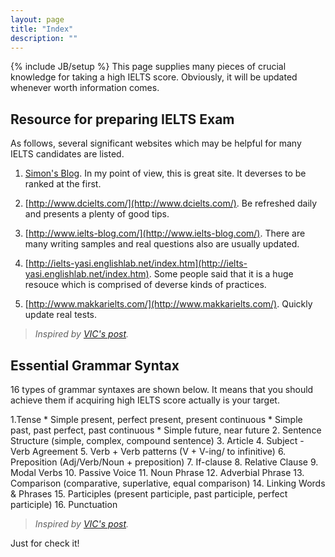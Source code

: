 ```yaml
---
layout: page
title: "Index"
description: ""
---
```

{% include JB/setup %}
This page supplies many pieces of crucial knowledge for taking a high IELTS score. Obviously, it will be updated whenever worth information comes.

## Resource for preparing IELTS Exam
As follows, several significant websites which may be helpful for many IELTS candidates are listed.

1. [Simon's Blog](http://ielts-simon.com/). In my point of view, this is great site. It deverses to be ranked at the first. 

2. [http://www.dcielts.com/](http://www.dcielts.com/). Be refreshed daily and presents a plenty of good tips.

3. [http://www.ielts-blog.com/](http://www.ielts-blog.com/). There are many writing samples and real questions also are usually updated.

4. [http://ielts-yasi.englishlab.net/index.htm](http://ielts-yasi.englishlab.net/index.htm). Some people said that it is a huge resouce which is comprised of deverse kinds of practices. 

5. [http://www.makkarielts.com/](http://www.makkarielts.com/). Quickly update real tests.

> *Inspired by [VIC's post](https://www.facebook.com/VietnameseIELTSCommunity/posts/591364340887250).*


## Essential Grammar Syntax
16 types of grammar syntaxes are shown below. It means that you should achieve them if acquiring high IELTS score actually is your target.

1.Tense
	* Simple present, perfect present, present continuous
	* Simple past, past perfect, past continuous
	* Simple future, near future 
2. Sentence Structure (simple, complex, compound sentence) 
3. Article
4. Subject - Verb Agreement 
5. Verb + Verb patterns (V + V-ing/ to infinitive)
6. Preposition (Adj/Verb/Noun + preposition)
7. If-clause
8. Relative Clause 
9. Modal Verbs 
10. Passive Voice 
11. Noun Phrase 
12. Adverbial Phrase
13. Comparison (comparative, superlative, equal comparison)
14. Linking Words \& Phrases 
15. Participles (present participle, past participle, perfect participle) 
16. Punctuation

> *Inspired by [VIC's post](https://www.facebook.com/VietnameseIELTSCommunity/posts/590630630960621).*


Just for check it!